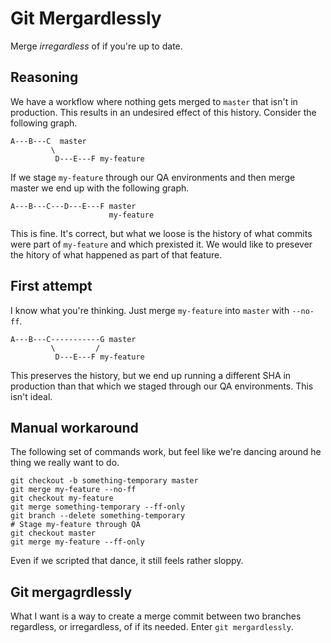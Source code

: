# Git Mergardlessly

Merge _irregardless_ of if you're up to date.

## Reasoning

We have a workflow where nothing gets merged to `master` that isn't in production. This results in an undesired effect of this history. Consider the following graph.

```
A---B---C  master
         \
          D---E---F my-feature
```

If we stage `my-feature` through our QA environments and then merge master we end up with the following graph.

```
A---B---C---D---E---F master
                      my-feature
```

This is fine. It's correct, but what we loose is the history of what commits were part of `my-feature` and which prexisted it. We would like to presever the hitory of what happened as part of that feature.

## First attempt

I know what you're thinking. Just merge `my-feature` into `master` with `--no-ff`.

```
A---B---C-----------G master
         \         /
          D---E---F my-feature

```

This preserves the history, but we end up running a different SHA in production than that which we staged through our QA environments. This isn't ideal.

## Manual workaround

The following set of commands work, but feel like we're dancing around he thing we really want to do.

```
git checkout -b something-temporary master
git merge my-feature --no-ff
git checkout my-feature
git merge something-temporary --ff-only
git branch --delete something-temporary
# Stage my-feature through QA
git checkout master
git merge my-feature --ff-only
```

Even if we scripted that dance, it still feels rather sloppy.

## Git mergagrdlessly

What I want is a way to create a merge commit between two branches regardless, or irregardless, of if its needed. Enter `git mergardlessly`.
